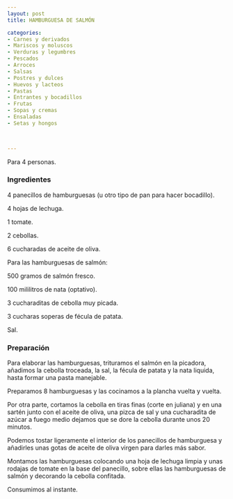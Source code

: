 ```yaml
---
layout: post
title: HAMBURGUESA DE SALMÓN

categories:
- Carnes y derivados
- Mariscos y moluscos
- Verduras y legumbres
- Pescados
- Arroces
- Salsas
- Postres y dulces
- Huevos y lacteos
- Pastas
- Entrantes y bocadillos
- Frutas
- Sopas y cremas
- Ensaladas
- Setas y hongos
 


---
```


Para 4 personas.

<h3>Ingredientes</h3>

4 panecillos de hamburguesas (u otro tipo de pan para hacer bocadillo).

4 hojas de lechuga.

1 tomate.

2 cebollas.

6 cucharadas de aceite de oliva.

Para las hamburguesas de salmón:

500 gramos de salmón fresco.

100 mililitros de nata (optativo).

3 cucharaditas de cebolla muy picada.

3 cucharas soperas de fécula de patata.

Sal.

<h3>Preparación</h3>

Para elaborar las hamburguesas, trituramos el salmón en la picadora, añadimos la cebolla troceada, la sal, la fécula de patata y la nata liquida, hasta formar una pasta manejable.

Preparamos 8 hamburguesas y las cocinamos a la plancha vuelta y vuelta.

Por otra parte, cortamos la cebolla en tiras finas (corte en juliana) y en una sartén junto con el aceite de oliva, una pizca de sal y una cucharadita de azúcar a fuego medio dejamos que se dore la cebolla durante unos 20 minutos.

Podemos tostar ligeramente el interior de los panecillos de hamburguesa y añadirles unas gotas de aceite de oliva virgen para darles más sabor.

Montamos las hamburguesas colocando una hoja de lechuga limpia y unas rodajas de tomate en la base del panecillo, sobre ellas las hamburguesas de salmón y decorando la cebolla confitada.

Consumimos al instante.

